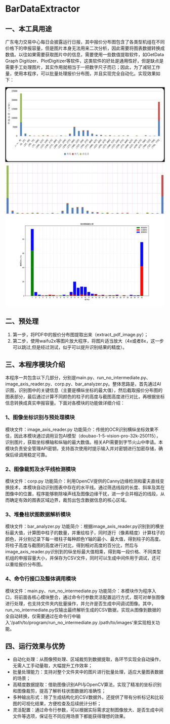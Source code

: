 # BarDataExtractor

## 一、本工具用途

广东电力交易中心每日会披露运行日报，其中报价分布图包含了各类型机组在不同价格下的申报容量，但是图片本身无法用来二次分析，因此需要将图表数据转换成数值。以往如果需要获取图片中的信息，需要使用一些数值提取软件，如GetData Graph Digitizer、PlotDigitizer等软件，这类软件的好处是通用性好，但是缺点是需要手工处理图片，其实作用就相当于一把数字尺子而已；因此，为了减轻工作量，使用本程序，可以批量处理报价分布图，并且实现完全自动化。实现效果如下：

![Original](images/Original.jpeg)
![Original_bar_analysis](images/Original_bar_analysis.jpg)
![Original_bar_chart](images/Original_bar_chart.png)

## 二、预处理
1. 第一步，将PDF中的报价分布图提取出来（extract_pdf_image.py）；
2. 第二步，使用waifu2x等图片放大程序，将图片适当放大（4x或者8x，这一步可以跳过,但是经过测试，似乎可以提升识别结果的精度）。

## 三、本程序模块介绍
本程序一共包含以下几部分，分别是main.py、run_no_intermediate.py、image_axis_reader.py、corp.py、bar_analyzer.py。整体思路是，首先通过AI识图，识别图中的关键信息（主要是横纵坐标的最大值），然后截取报价分布图的图表部分，最后通过计算不同颜色的柱子的高度与截图高度进行对比，再根据坐标信息转换成真实申报容量。下面对各模块的功能做详细介绍：

### 1、图像坐标识别与预处理模块
模块文件：image_axis_reader.py
功能简介：传统的OCR识别横纵坐标效果不佳，因此本模块通过调用豆包AI模型（doubao-1-5-vision-pro-32k-250115），识别图片，获取坐标横轴和纵轴的最大数值。相关API需要到字节火山中申请。本模块负责安全管理API密钥，支持首次使用时提示输入并对密钥进行加密存储，确保后续调用稳定可靠。

### 2、图像裁剪及水平线检测模块
模块文件：corp.py
功能简介：利用OpenCV提供的Canny边缘检测和霍夫直线变换技术，本模块自动识别图表中存在的水平线。通过筛选线段的长度、斜率及其在图像中的位置，程序能够剔除噪声线及图像边缘干扰，进一步合并相近的线段，从而确定有效的图表区域边界，裁剪出包含数据信息的核心区域。

### 3、堆叠柱状图数据解析模块
模块文件：bar_analyzer.py
功能简介：根据image_axis_reader.py识别到的横坐标最大值，计算图中柱子的数量，并重绘柱子，同时逐行（像素精度）计算柱子的颜色，并分别记录下每一根柱子每种颜色Y轴的最小、最大值，得到柱子的高度。将柱子高度与截图的高度进行对比，得到相对高度的百分比，然后与image_axis_reader.py识别到的纵坐标最大值相乘，得到每一段价格、不同类型机组的申报容量大小，并保存为CSV文件，同时可以生成中间件用于调试，还可以重绘报价分布图。

### 4、命令行接口及整体调用模块
模块文件：main.py、run_no_intermediate.py
功能简介：本模块作为程序入口，将前面各核心模块整合，通过命令行参数灵活配置运行方式，既可对单张图像进行处理，也支持文件夹内批量操作，并允许是否生成中间调试图像。其中，run_no_intermediate.py仅输出最终解析生成的CSV数据，实现从图像到数据的全自动转换，仅需要通过在命令行中输入'/path/to/program/run_no_intermediate.py /path/to/images'来实现相关功能。

## 四、运行效果与优势
- 自动化处理：从图像预处理、区域裁剪到数据提取，各环节实现全自动操作，无需人工手动量取，大幅提升工作效率；
- 批量处理能力：支持对整个文件夹中的图片进行批量处理，适应大量图表数据的场景；
- 高精度数据提取：借助图像识别API与OpenCV算法，实现了精准的坐标识别和图像裁剪，提高了解析柱状图数据的准确性；
- 多种输出形式：除了生成结构化的CSV数据外，还提供了带有分析标记和比较图的可视化结果，方便检查及后续统计分析；
- 灵活配置：通过命令行参数，可以根据实际需求定制图像放大、是否生成中间文件等选项，保证在不同应用场景下都能获得理想的效果。
